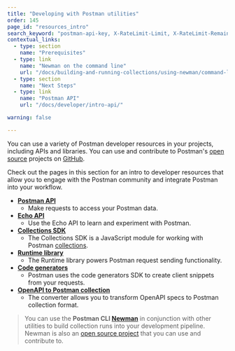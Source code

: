 ```yaml
---
title: "Developing with Postman utilities"
order: 145
page_id: "resources_intro"
search_keyword: "postman-api-key, X-RateLimit-Limit, X-RateLimit-Remaining, X-RateLimit-Reset"
contextual_links:
  - type: section
    name: "Prerequisites"
  - type: link
    name: "Newman on the command line"
    url: "/docs/building-and-running-collections/using-newman/command-line-integration-with-newman/"
  - type: section
    name: "Next Steps"
  - type: link
    name: "Postman API"
    url: "/docs/developer/intro-api/"

warning: false

---
```


You can use a variety of Postman developer resources in your projects, including APIs and libraries. You can use and contribute to Postman's [open source](https://www.postman.com/open-philosophy/) projects on [GitHub](https://github.com/postmanlabs).

Check out the pages in this section for an intro to developer resources that allow you to engage with the Postman community and integrate Postman into your workflow.

* [**Postman API**](/docs/developer/intro-api/)
    * Make requests to access your Postman data.
* [**Echo API**](/docs/developer/echo-api/)
    * Use the Echo API to learn and experiment with Postman.
* [**Collections SDK**](/docs/developer/collection-sdk/)
    * The Collections SDK is a JavaScript module for working with Postman [collections](/docs/building-and-running-collections/intro-to-collections/).
* [**Runtime library**](/docs/developer/runtime-library/)
    * The Runtime library powers Postman request sending functionality.
* [**Code generators**](/docs/developer/code-generators/)
    * Postman uses the code generators SDK to create client snippets from your requests.
* [**OpenAPI to Postman collection**](/docs/developer/collection-conversion/)
    * The converter allows you to transform OpenAPI specs to Postman collection format.

> You can use the __Postman CLI [Newman](/docs/building-and-running-collections/using-newman/command-line-integration-with-newman/)__ in conjunction with other utilities to build collection runs into your development pipeline. Newman is also an [open source project](https://github.com/postmanlabs/newman) that you can use and contribute to.
